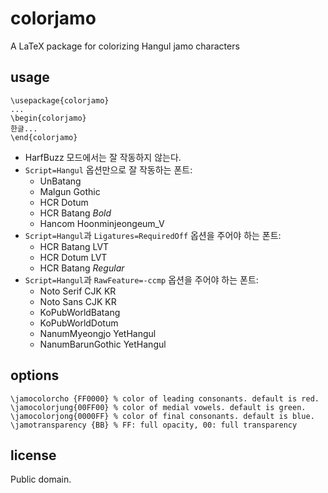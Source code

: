 # colorjamo

A LaTeX package for colorizing Hangul jamo characters

## usage

```
\usepackage{colorjamo}
...
\begin{colorjamo}
한글...
\end{colorjamo}
```

* HarfBuzz 모드에서는 잘 작동하지 않는다.
* `Script=Hangul` 옵션만으로 잘 작동하는 폰트:
	* UnBatang
	* Malgun Gothic
	* HCR Dotum
	* HCR Batang _Bold_
	* Hancom Hoonminjeongeum&#95;V
* `Script=Hangul`과 `Ligatures=RequiredOff` 옵션을 주어야 하는 폰트:
	* HCR Batang LVT
	* HCR Dotum LVT
	* HCR Batang _Regular_
* `Script=Hangul`과 `RawFeature=-ccmp` 옵션을 주어야 하는 폰트:
	* Noto Serif CJK KR
	* Noto Sans CJK KR
	* KoPubWorldBatang
	* KoPubWorldDotum
	* NanumMyeongjo YetHangul
	* NanumBarunGothic YetHangul

## options
```
\jamocolorcho {FF0000} % color of leading consonants. default is red.
\jamocolorjung{00FF00} % color of medial vowels. default is green.
\jamocolorjong{0000FF} % color of final consonants. default is blue.
\jamotransparency {BB} % FF: full opacity, 00: full transparency
```

## license

Public domain.

